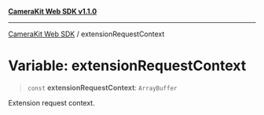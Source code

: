 [**CameraKit Web SDK v1.1.0**](../README.md)

***

[CameraKit Web SDK](../globals.md) / extensionRequestContext

# Variable: extensionRequestContext

> `const` **extensionRequestContext**: `ArrayBuffer`

Extension request context.
